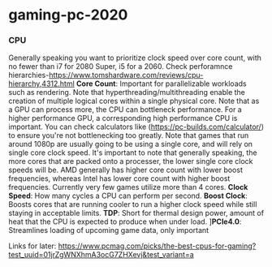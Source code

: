 # gaming-pc-2020

### CPU
Generally speaking you want to prioritize clock speed over core count, with no fewer than i7 for 2080 Super, i5 for a 2060. Check perforamnce hierarchies-https://www.tomshardware.com/reviews/cpu-hierarchy,4312.html
**Core Count**: Important for parallelizable workloads such as rendering. Note that hyperthreading/multithreading enable the creation of multiple logical cores within a single physical core. Note that as a GPU can process more, the CPU can bottleneck performance. For a higher performance GPU, a corresponding high performance CPU is important. You can check calculators like (https://pc-builds.com/calculator/) to ensure you're not bottlenecking too greatly. Note that games that run around 1080p are usually going to be using a single core, and will rely on single core clock speed. It's important to note that generally speaking, the more cores that are packed onto a processer, the lower single core clock speeds will be. AMD generally has higher core count with lower boost frequencies, whereas Intel has lower core count with higher boost frequencies. Currently very few games utilize more than 4 cores. 
**Clock Speed**: How many cycles a CPU can perform per second. 
**Boost Clock**: Boosts cores that are running cooler to run a higher clock speed while still staying in acceptable limits.
**TDP**: Short for thermal design power, amount of heat that the CPU is expected to produce when under load. 
]**PCIe4.0**: Streamlines loading of upcoming game data, only important 

Links for later:
https://www.pcmag.com/picks/the-best-cpus-for-gaming?test_uuid=01jrZgWNXhmA3ocG7ZHXevj&test_variant=a
